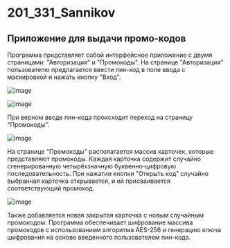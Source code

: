# 201_331_Sannikov
## Приложение для выдачи промо-кодов
Программа представляет собой интерфейсное приложение с двумя страницами: "Авторизация" и "Промокоды". 
На странице "Авторизация" пользователю предлагается ввести пин-код в поле ввода с маскировкой и нажать кнопку "Вход". 

![image](https://github.com/VldSann/201_331_Sannikov/assets/71924927/eb613d33-14f7-42b0-8f4a-b4e75cd85ed7)


![image](https://github.com/VldSann/201_331_Sannikov/assets/71924927/b2b1a72d-edc4-42fb-87c4-28a7ef68e8c3)


При верном вводе пин-кода происходит переход на страницу "Промокоды". 

![image](https://github.com/VldSann/201_331_Sannikov/assets/71924927/6701e8e0-dd45-484e-80eb-32b9eba0aa19)

На странице "Промокоды" располагается массив карточек, которые представляют промокоды. Каждая карточка содержит случайно сгенерированную четырёхзначную буквенно-цифровую последовательность. При нажатии кнопки "Открыть код" случайно выбранная карточка открывается, и ей присваивается соответствующий промокод. 

![image](https://github.com/VldSann/201_331_Sannikov/assets/71924927/3163e6d3-122c-496d-a3a3-e189e1529042)


Также добавляется новая закрытая карточка с новым случайным промокодом. Программа обеспечивает шифрование массива промокодов с использованием алгоритма AES-256 и генерацию ключа шифрования на основе введенного пользователем пин-кода. 

